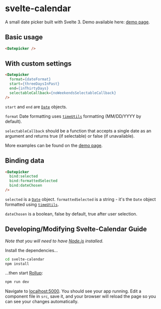 # svelte-calendar

A small date picker built with Svelte 3. Demo available here: [demo page].

## Basic usage

```html
<Datepicker />
```

## With custom settings

```html
<Datepicker
  format={dateFormat}
  start={threeDaysInPast}
  end={inThirtyDays}
  selectableCallback={noWeekendsSelectableCallback}
/>
```

`start` and `end` are [`Date`] objects.

`format` Date formatting uses [`timeUtils`] formatting (MM/DD/YYYY by default).

`selectableCallback` should be a function that accepts a single date as an argument and returns true (if selectable) or false (if unavailable).

More examples can be found on the [demo page].

## Binding data

```html
<Datepicker
  bind:selected
  bind:formattedSelected
  bind:dateChosen
/>
```

`selected` is a [`Date`] object. `formattedSelected` is a string - it's the `Date` object formatted using [`timeUtils`].

`dateChosen` is a boolean, false by default, true after user selection.

## Developing/Modifying Svelte-Calendar Guide

*Note that you will need to have [Node.js] installed.*

Install the dependencies...

```bash
cd svelte-calendar
npm install
```

...then start [Rollup]:

```bash
npm run dev
```

Navigate to [localhost:5000]. You should see your app running. Edit a component file in `src`, save it, and your browser will reload the page so you can see your changes automatically.

[demo page]: https://6edesign.github.io/svelte-calendar/
[`timeUtils`]: https://github.com/6eDesign/timeUtils
[`Date`]: https://developer.mozilla.org/en-US/docs/Web/JavaScript/Reference/Global_Objects/Date
[Node.js]: https://nodejs.org
[Rollup]: https://rollupjs.org
[localhost:5000]: http://localhost:5000
